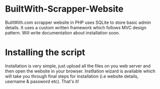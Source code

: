 # BuiltWith-Scrapper-Website
BuiltWith.com scrapper website in PHP uses SQLite to store basic admin details. It uses a custom written framework which follows MVC design pattern. Will write documentation about installation soon.

# Installing the script
Installation is very simple, just upload all the files on you web server and then open the website in your browser. Instllation wizard is available which will take you through final steps for installation (i.e website details, username & password etc). That's it!
 
